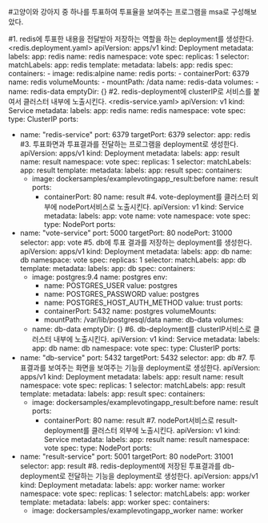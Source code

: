 #고양이와 강아지 중 하나를 투표하여 투표율을 보여주는 프로그램을 msa로 구성해보았다.

#1. redis에 투표한 내용을 전달받아 저장하는 역할을 하는 deployment를 생성한다.
<redis.deployment.yaml>
apiVersion: apps/v1
kind: Deployment
metadata:
  labels:
    app: redis
  name: redis
  namespace: vote
spec:
  replicas: 1
  selector:
    matchLabels:
      app: redis
  template:
    metadata:
      labels:
        app: redis
    spec:
      containers:
      - image: redis:alpine
        name: redis
        ports:
        - containerPort: 6379
          name: redis
        volumeMounts:
        - mountPath: /data
          name: redis-data
      volumes:
      - name: redis-data
        emptyDir: {}
#2. redis-deployment에 clusterIP로 서비스를 붙여서 클러스터 내부에 노출시킨다.
<redis-service.yaml>
apiVersion: v1
kind: Service
metadata:
  labels:
    app: redis
  name: redis
  namespace: vote
spec:
  type: ClusterIP
  ports:
  - name: "redis-service"
    port: 6379
    targetPort: 6379
  selector:
    app: redis
#3. 투표화면과 투표결과를 전달하는 프로그램을 deployment로 생성한다.
apiVersion: apps/v1
kind: Deployment
metadata:
  labels:
    app: result
  name: result
  namespace: vote
spec:
  replicas: 1
  selector:
    matchLabels:
      app: result
  template:
    metadata:
      labels:
        app: result
    spec:
      containers:
      - image: dockersamples/examplevotingapp_result:before
        name: result
        ports:
        - containerPort: 80
          name: result
#4. vote-deployment를 클러스터 외부에 nodePort서비스로 노출시킨다.
apiVersion: v1
kind: Service
metadata:
  labels:
    app: vote
  name: vote
  namespace: vote
spec:
  type: NodePort
  ports:
  - name: "vote-service"
    port: 5000
    targetPort: 80
    nodePort: 31000
  selector:
    app: vote
#5. db에 투표 결과를 저장하는 deployment를 생성한다.
apiVersion: apps/v1
kind: Deployment
metadata:
  labels:
    app: db
  name: db
  namespace: vote
spec:
  replicas: 1
  selector:
    matchLabels:
      app: db
  template:
    metadata:
      labels:
        app: db
    spec:
      containers:
      - image: postgres:9.4
        name: postgres
        env:
        - name: POSTGRES_USER
          value: postgres
        - name: POSTGRES_PASSWORD
          value: postgres
        - name: POSTGRES_HOST_AUTH_METHOD
          value: trust
        ports:
        - containerPort: 5432
          name: postgres
        volumeMounts:
        - mountPath: /var/lib/postgresql/data
          name: db-data
      volumes:
      - name: db-data
        emptyDir: {}
#6. db-deployment를 clusterIP서비스로 클러스터 내부에 노출시킨다.
apiVersion: v1
kind: Service
metadata:
  labels:
    app: db
  name: db
  namespace: vote
spec:
  type: ClusterIP
  ports:
  - name: "db-service"
    port: 5432
    targetPort: 5432
  selector:
    app: db
#7. 투표결과를 보여주는 화면을 보여주는 기능을 deployment로 생성한다.
apiVersion: apps/v1
kind: Deployment
metadata:
  labels:
    app: result
  name: result
  namespace: vote
spec:
  replicas: 1
  selector:
    matchLabels:
      app: result
  template:
    metadata:
      labels:
        app: result
    spec:
      containers:
      - image: dockersamples/examplevotingapp_result:before
        name: result
        ports:
        - containerPort: 80
          name: result
#7. nodePort서비스로 result-deployment를 클러스터 외부에 노출시킨다.
apiVersion: v1
kind: Service
metadata:
  labels:
    app: result
  name: result
  namespace: vote
spec:
  type: NodePort
  ports:
  - name: "result-service"
    port: 5001
    targetPort: 80
    nodePort: 31001
  selector:
    app: result
#8. redis-deployment에 저장된 투표결과를 db-deployment로 전달하는 기능을 deployment로 생성한다.
apiVersion: apps/v1
kind: Deployment
metadata:
  labels:
    app: worker
  name: worker
  namespace: vote
spec:
  replicas: 1
  selector:
    matchLabels:
      app: worker
  template:
    metadata:
      labels:
        app: worker
    spec:
      containers:
      - image: dockersamples/examplevotingapp_worker
        name: worker

